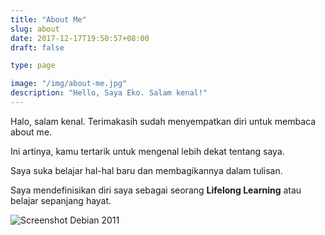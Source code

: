 ```yaml
---
title: "About Me"
slug: about
date: 2017-12-17T19:50:57+08:00
draft: false

type: page

image: "/img/about-me.jpg"
description: "Hello, Saya Eko. Salam kenal!"
---
```


Halo, salam kenal.
Terimakasih sudah menyempatkan diri untuk membaca about me.

Ini artinya, kamu tertarik untuk mengenal lebih dekat tentang saya.

Saya suka belajar hal-hal baru dan membagikannya dalam tulisan.

Saya mendefinisikan diri saya sebagai seorang **Lifelong Learning**
atau belajar sepanjang hayat.

![Screenshot Debian 2011](/img/about/debian-2011.jpg)
